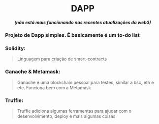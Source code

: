 <div align="center" color="black">
    <h1>DAPP</h1>
    <h5>(não está mais funcionando nas recentes atualizações da web3)</h5>
</div>


### Projeto de Dapp simples. É basicamente é um to-do list
### Solidity:
> Linguagem para criação de smart-contracts
### Ganache & Metamask:
> Ganache é uma blockchain pessoal para testes, similar a bsc, eth e etc. Funciona bem com a Metamask
### Truffle:
> Truffle adiciona algumas ferramentas para ajudar com o desenvolvimento, deploy e mais algumas coisas
